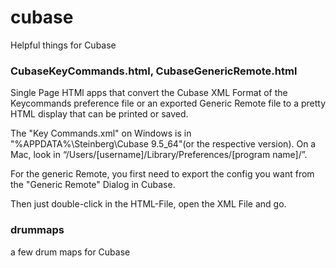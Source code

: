 # cubase
Helpful things for Cubase

### CubaseKeyCommands.html, CubaseGenericRemote.html

Single Page HTMl apps that convert the Cubase XML Format of the Keycommands preference file or an exported Generic Remote file to a pretty HTML display that can be printed or saved.

The "Key Commands.xml" on Windows is in "%APPDATA%\Steinberg\Cubase 9.5_64"(or the respective version).
On a Mac, look in “/Users/[username]/Library/Preferences/[program name]/”.

For the generic Remote, you first need to export the config you want from the "Generic Remote" Dialog in Cubase.

Then just double-click in the HTML-File, open the XML File and go.

### drummaps

a few drum maps for Cubase
  
